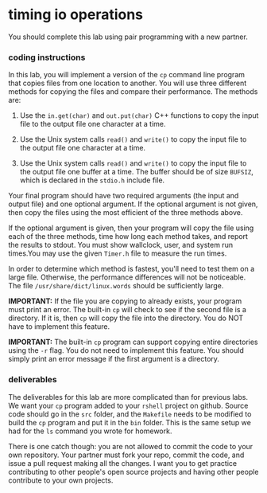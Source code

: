 # timing io operations

You should complete this lab using pair programming with a new partner.

### coding instructions

In this lab, you will implement a version of the `cp` command line program that copies files from one location to another.  You will use three different methods for copying the files and compare their performance.  The methods are:

1. Use the `in.get(char)` and `out.put(char)` C++ functions to copy the input file to the output file one character at a time.

2. Use the Unix system calls `read()` and `write()` to copy the input file to the output file one character at a time.
  
3. Use the Unix system calls `read()` and `write()` to copy the input file to the output file one buffer at a time.  The buffer should be of size `BUFSIZ`, which is declared in the `stdio.h` include file.

Your final program should have two required arguments (the input and output file) and one optional argument.  If the optional argument is not given, then copy the files using the most efficient of the three methods above.  

If the optional argument is given, then your program will copy the file using each of the three methods, time how long each method takes, and report the results to stdout.  You must show wallclock, user, and system run times.You may use the given `Timer.h` file to measure the run times.  

In order to determine which method is fastest, you'll need to test them on a large file.  Otherwise, the performance differences will not be noticeable.  The file `/usr/share/dict/linux.words` should be sufficiently large.

**IMPORTANT:** If the file you are copying to already exists, your program must print an error.  The built-in `cp` will check to see if the second file is a directory.  If it is, then `cp` will copy the file into the directory.  You do NOT have to implement this feature.

**IMPORTANT:** The built-in `cp` program can support copying entire directories using the `-r` flag.  You do not need to implement this feature.  You should simply print an error message if the first argument is a directory.

### deliverables

The deliverables for this lab are more complicated than for previous labs.  We want your `cp` program added to your `rshell` project on github.  Source code should go in the `src` folder, and the `Makefile` needs to be modified to build the `cp` program and put it in the `bin` folder.  This is the same setup we had for the `ls` command you wrote for homework. 

There is one catch though: you are not allowed to commit the code to your own repository.  Your partner must fork your repo, commit the code, and issue a pull request making all the changes.  I want you to get practice contributing to other people's open source projects and having other people contribute to your own projects.

